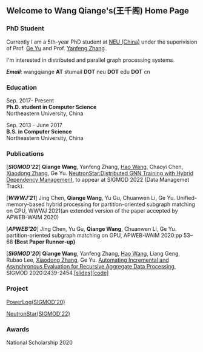 ## Welcome to Wang Qiange's(王千阁) Home Page

### PhD Student

Currently I am a 5th-year PhD student at [NEU (China)](http://english.neu.edu.cn/) under the superivision of Prof. [Ge Yu](http://faculty.neu.edu.cn/yuge/en/index.htm) and Prof. [Yanfeng Zhang](http://faculty.neu.edu.cn/zhangyf/en/index.htm).

I'm interested in distributed and parallel graph processing systems.

***Email***: wangqiange **AT** stumail **DOT** neu **DOT** edu **DOT** cn

### Education

Sep. 2017- Present\
**Ph.D. student in Computer Science**\
Northeastern University, China    

Sep. 2013 - June 2017\
**B.S. in Computer Science**\
Northeastern University, China

### Publications

\[***SIGMOD'22***\] **Qiange Wang**, Yanfeng Zhang, [Hao Wang](https://www.sites.google.com/site/hwang121), Chaoyi Chen, [Xiaodong Zhang](https://web.cse.ohio-state.edu/~zhang.574/), Ge Yu. [NeutronStar:Distributed GNN Training with Hybrid Dependency Management](https://dl.acm.org/doi/10.1145/3514221.3526134), to appear at SIGMOD 2022 (Data Managemet Track).

\[***WWWJ'21***\] Jing Chen, **Qiange Wang**, Yu Gu, Chuanwen Li, Ge Yu. Unified-memory-based hybrid processing for partition-oriented subgraph matching on GPU, WWWJ 2021(an extended version of the paper accepted by APWEB-WAIM 2020)

\[***APWEB'20***\] Jing Chen, Yu Gu, **Qiange Wang**, Chuanwen Li, Ge Yu. partition-oriented subgraph matching on GPU, APWEB-WAIM 2020:pp 53–68 **(Best Paper Runner-up)**

\[***SIGMOD'20***\] **Qiange Wang**, Yanfeng Zhang,  [Hao Wang](https://www.sites.google.com/site/hwang121), Liang Geng, Rubao Lee, [Xiaodong Zhang](https://web.cse.ohio-state.edu/~zhang.574/), Ge Yu. [Automating Incremental and Asynchronous Evaluation for Recursive Aggregate Data Processing](https://dl.acm.org/doi/10.1145/3318464.3389712), SIGMOD 2020:2439-2454.[\[slides\]](https://github.com/Wangqge/Wangqge.github.io/blob/main/MOD_374_v3_1.pdf)[\[code\]](https://github.com/Wangqge/PowerLog_ae)


### Project
[PowerLog(SIGMOD'20)](https://github.com/Wangqge/PowerLog_ae) 

[NeutronStar(SIGMOD'22)](https://github.com/Wangqge/NeutronStarLite)

### Awards
National Scholarship 2020

